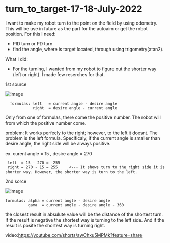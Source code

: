# turn_to_target-17-18-July-2022

I want to make my robot turn to the point on the field by using odometry. This will be use in future as the part for the autoaim or get the robot position.
  For this I need:
  - PID turn or PD turn
  - find the angle, where is target located, through using trigometry(atan2).
  
  
 What I did:
 
 - For the turning, I wanted from my robot to figure out the shorter way (left or right). I made few reserches for that.
 
 
  1st source
  
  
  
  
  
  
  
  
  ![image](https://user-images.githubusercontent.com/105900658/182445820-b5db2e11-1dd5-425d-8f11-653b65a7e966.png)
  
      formulas: left   = current angle - desire angle
                right  = desire angle - current angle
           
           
 Only from one of formulas, there come the positive number. The robot will from which the positive number come.
 
 
 problem: It works perfecly to the right; however, to the left it doesnt. The problem is the left formula. Specificaly, if the current angle is smaller than desire angle, the right side will be always positive.
 
  ex. curent angle = 15 , desire angle = 270
      
     left  = 15 - 270 = -255
     right = 270 - 15 = 255     <--- It shows turn to the right side it is shorter way. However, the shorter way is turn to the left.
     
     
     
  2nd sorce
  
  
  
  
  
  
  
  
  ![image](https://user-images.githubusercontent.com/105900658/182685630-6d93ab2e-289a-44be-a426-db45ed1e8bc6.png)
  
    formulas: alpha = current angle - desire angle
              gama  = current angle - desire angle - 360
            
 the closest result in absulute value will be the distance of the shortest turn. If the result is negative the shortest way is turning to the left side. And if the result is posite the shortest way is turning right.
 
 video:https://youtube.com/shorts/awChxu5MPMk?feature=share
     
     
  
   

  
    
